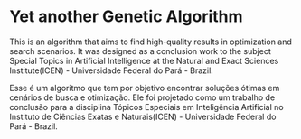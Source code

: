 Yet another Genetic Algorithm
===

This is an algorithm that aims to find high-quality results in optimization and search scenarios.
It was designed as a conclusion work to the subject Special Topics in Artificial Intelligence at
the Natural and Exact Sciences Institute(ICEN) - Universidade Federal do Pará - Brazil.

Esse é um algoritmo que tem por objetivo encontrar soluções ótimas em cenários de busca e otimização.
Ele foi projetado como um trabalho de conclusão para a disciplina Tópicos Especiais em Inteligência Artificial
no Instituto de Ciências Exatas e Naturais(ICEN) - Universidade Federal do Pará - Brazil.
